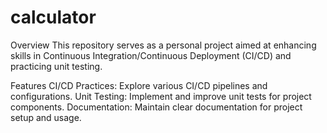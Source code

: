 # calculator

Overview
This repository serves as a personal project aimed at enhancing skills in Continuous Integration/Continuous Deployment (CI/CD) and practicing unit testing.

Features
CI/CD Practices: Explore various CI/CD pipelines and configurations.
Unit Testing: Implement and improve unit tests for project components.
Documentation: Maintain clear documentation for project setup and usage.
